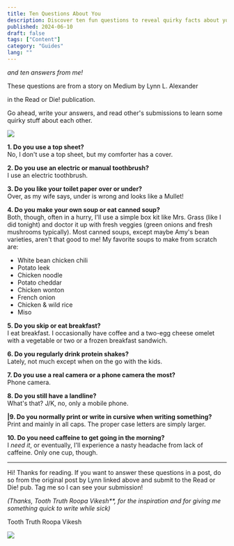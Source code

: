 ```yaml
---
title: Ten Questions About You
description: Discover ten fun questions to reveal quirky facts about yourself! Inspired by Lynn L. Alexander's Medium story, this post invites you to share and explore unique answers. Join the conversation and learn more about each other!
published: 2024-06-10
draft: false
tags: ["Content"]
category: "Guides"
lang: ""
---
```


<!-- ![Hero Image](./heroImage.jpg) -->

_and ten answers from me!_

These questions are from a story on Medium by Lynn L. Alexander

in the Read or Die! publication.

Go ahead, write your answers, and read other's submissions to learn some quirky stuff about each other.


![](https://cdn-images-1.medium.com/fit/c/160/160/0*DuFySplZhEkMGcYO)

**1. Do you use a top sheet?**  
No, I don't use a top sheet, but my comforter has a cover.

**2. Do you use an electric or manual toothbrush?**  
I use an electric toothbrush.

**3. Do you like your toilet paper over or under?**  
Over, as my wife says, under is wrong and looks like a Mullet!

**4. Do you make your own soup or eat canned soup?**  
Both, though, often in a hurry, I'll use a simple box kit like Mrs. Grass (like I did tonight) and doctor it up with fresh veggies (green onions and fresh mushrooms typically). Most canned soups, except maybe Amy's bean varieties, aren't that good to me! My favorite soups to make from scratch are:

- White bean chicken chili
- Potato leek
- Chicken noodle
- Potato cheddar
- Chicken wonton
- French onion
- Chicken & wild rice
- Miso

**5. Do you skip or eat breakfast?**  
I eat breakfast. I occasionally have coffee and a two-egg cheese omelet with a vegetable or two or a frozen breakfast sandwich.

**6. Do you regularly drink protein shakes?**  
Lately, not much except when on the go with the kids.

**7. Do you use a real camera or a phone camera the most?**  
Phone camera.

**8. Do you still have a landline?**  
What's that? J/K, no, only a mobile phone.

**|9. Do you normally print or write in cursive when writing something?**  
Print and mainly in all caps. The proper case letters are simply larger.

**10. Do you need caffeine to get going in the morning?**  
I _need it_, or eventually, I'll experience a nasty headache from lack of caffeine. Only one cup, though.

---

Hi! Thanks for reading. If you want to answer these questions in a post, do so from the original post by Lynn linked above and submit to the Read or Die! pub. Tag me so I can see your submission!

_(Thanks,_ _Tooth Truth Roopa Vikesh\*\*, for the_ _inspiration_ _and for giving me something quick to write while sick)_

Tooth Truth Roopa Vikesh

![](https://cdn-images-1.medium.com/fit/c/160/160/1*12VP38Uw7-aiufW2DP5Ohw.jpeg)
